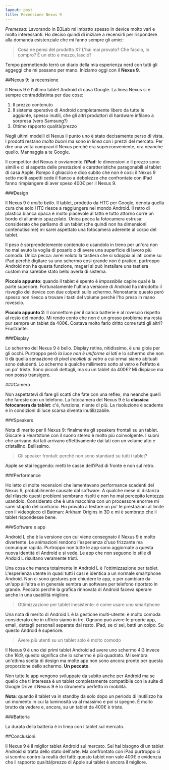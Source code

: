 ```yaml
---
layout: post
title: Recensione Nexus 9
---
```


*Premessa*: Lavorando in B3Lab mi imbatto spesso in device molto vari e molto interessanti. Ho deciso quindi di iniziare a recensirli per rispondere alla domanda esistenziale che mi fanno sempre gli amici: 

> Cosa ne pensi del prodotto X? L'hai mai provato? Che faccio, lo compro? È un etto e mezzo, lascio?

Tempo permettendo terrò un diario della mia esperienza nerd con tutti gli aggeggi che mi passano per mano. Iniziamo oggi con il **Nexus 9**.

##Nexus 9: la recensione

Il Nexus 9 è l'ultimo tablet Android di casa Google. La linea Nexus si è sempre contraddistinta per due cose:

1. Il prezzo contenuto
2. Il sistema operativo di Android completamente libero da tutte le aggiunte, spesso inutili, che gli altri produttori di hardware infilano a sorpresa (vero Samsung?)
3. Ottimo rapporto qualità/prezzo

Negli ultimi modelli di Nexus il punto uno è stato decisamente perso di vista. I prodotti restano *molto buoni* ma sono *in linea* con i prezzi del mercato. Per dire una volta compravi il Nexus perchè era superconveniente, ora neanche quello. Mannaggia a te Google.

Il competitor del Nexus è ovviamente l'**iPad**: le dimensioni e il prezzo sono simili e ci si aspetta delle prestazioni e caratteristiche paragonabili al tablet di casa Apple. Rompo il ghiaccio e dico subito che non è così: il Nexus 9 sotto molti aspetti cede il fianco a debolezze che confrontate con iPad fanno rimpiangere di aver speso 400€ per il Nexus 9.

###Design

Il Nexus 9 è *molto bello*. Il tablet, prodotto da HTC per Google, denota quella cura che solo HTC riesce a raggiungere nel mondo Android. Il retro di plastica bianca opaca è molto piacevole al tatto e tutto attorno corre un bordo di alluminio spazzolato. Unica pecca la fotocamera estrusa: considerato che parliamo di un tablet (che quindi non ha dimensioni contenutissime) mi sarei aspettato una fotocamera aderente al corpo del tablet.

Il peso è sorprendetemente contenuto e usandolo in treno per un'ora non ho mai avuto la voglia di posarlo o di avere una superficie di lavoro più comoda. Unica pecca: avrei voluto la tastiera che si sdoppia ai lati come su iPad perchè digitare su uno schermo così grande non è pratico, purtroppo Android non ha questa funzione, magari si può installare una tastiera custom ma sarebbe stato bello averla di sistema.

**Piccolo appunto**: quando il tablet è spento è *impossibile* capire qual è la parte superiore. Fortunatamente l'ultima versione di Android ha introdotto il risveglio del device con due colpetti sullo schermo. Nonostante questo però spesso non riesco a trovare i tasti del volume perchè l'ho preso in mano rovescio.

**Piccolo appunto 2**: Il connettore per il carica batterie è al rovescio rispetto al resto del mondo. Mi rendo conto che non è un grosso problema ma resta pur sempre un tablet da 400€. Costava molto farlo dritto come tutti gli altri? Frustrante.

###Display

Lo schermo del Nexus 9 è bello. Display retina, nitidissimo, è una gioia per gli occhi. Purtroppo però *la luce non è uniforme ai lati* e lo schermo che non ti dà quella sensazione di pixel *incollati al vetro* a cui ormai siamo abituati sono deludenti. Lo schermo è qualche millimetro sotto al vetro e l'effetto è un po' triste. Sono piccoli dettagli, ma su un tablet da 400€? Mi dispiace ma non posso transigere.

###Camera

Non aspettatevi di fare gli scatti che fate con una reflex, ma neanche quelli che fareste con un telefono. La fotocamera del Nexus 9 è la **classica fotocamera da tablet**: c'è, funziona, niente di più. La risoluzione è scadente e in condizioni di luce scarsa diventa inutilizzabile.

###Speakers

Nota di merito per il Nexus 9: finalmente gli speakers frontali su un tablet. Giocare a Heartstone con il suono stereo è molto più coinvolgente. I suoni che arrivano dai lati arrivano effettivamente dai lati con un volume alto e cristallino. Bellissimo.

> Gli speaker frontali: perchè non sono standard su tutti i tablet?

Apple se stai leggendo: metti le casse dell'iPad di fronte e non sul retro.

###Performance

Ho letto di molte recensioni che lamentavano performance scadenti del Nexus 9, probabilmente causate dal software. A qualche mese di distanza dal rilascio questi problemi sembrano risolti e non ho mai percepito lentezza usandolo. Considerato che è una macchina con un processore enorme mi sarei stupito del contrario. Ho provato a testare un po' le prestazioni al limite con il videogioco di Batman: Arkham Origins in 3D e mi è sembrato che il tablet rispondesse bene.

###Software e app 

Android L che è la versione con cui viene consegnato il Nexus 9 è molto divertente. Le animazioni rendono l'esperienza d'uso frizzante ma comunque rapida. Purtroppo non tutte le app sono aggiornate a questa nuova identità di Android e si vede. Le app che non seguono lo stile di Andoid L risultano veramente tristi.

Una cosa che manca totalmente in Android L è l'ottimizzazione per tablet. L'esperienza utente in quasi tutti i casi è identica a un normale smartphone Android. Non ci sono gestures per chiudere le app, o per cambiare da un'app all'altra e in generale sembra un software per telefono riportato in grande. Peccato perchè la grafica rinnovata di Android faceva sperare anche in una usabilità migliore.

> Ottimizzazione per tablet inesistente: è come usare uno smartphone

Una nota di merito di Android L è la gestione multi-utente: è molto comoda considerato che in ufficio siamo in tre. Ognuno può avere le proprie app, email, dettagli personali separate dal resto. iPad, se ci sei, batti un colpo. Su questo Android è superiore.

> Avere più utenti su un tablet solo è molto comodo

Il Nexus 9 è uno dei primi tablet Android ad avere uno schermo 4:3 invece che 16:9, questo significa che lo schermo è più quadrato. Mi sembra un'ottima scelta di design ma molte app non sono ancora pronte per questa proporzione dello schermo. **Un peccato**.

Non tutte le app vengono sviluppate da subito anche per Android ma se quello che ti interessa è un tablet completamente compatibile con la suite di Google Drive il Nexus 9 è lo strumento perfetto in mobilità.

**Nota**: quando il tablet va in standby da solo dopo un periodo di inutilizzo ha un momento in cui la luminosità va al massimo e poi si spegne. È molto brutto da vedere e, ancora, su un tablet da 400€ è triste.


###Batteria

La durata della batteria è in linea con i tablet sul mercato.

##Conclusioni

Il Nexus 9 è il miglior tablet Android sul mercato. Sei hai bisogno di un tablet Android si tratta dello stato dell'arte. Ma confrontato con iPad purtroppo ci si scontra contro la realtà dei fatti: questo tablet non vale 400€ e evidenzia che il rapporto qualità/prezzo di Apple sui tablet è ancora il migliore.